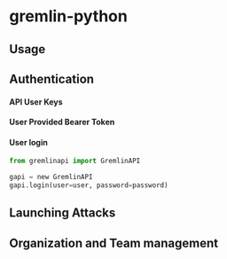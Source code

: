 # gremlin-python


## Usage

## Authentication

#### API User Keys

#### User Provided Bearer Token

#### User login

```python
from gremlinapi import GremlinAPI

gapi = new GremlinAPI
gapi.login(user=user, password=password)

```

## Launching Attacks

## Organization and Team management